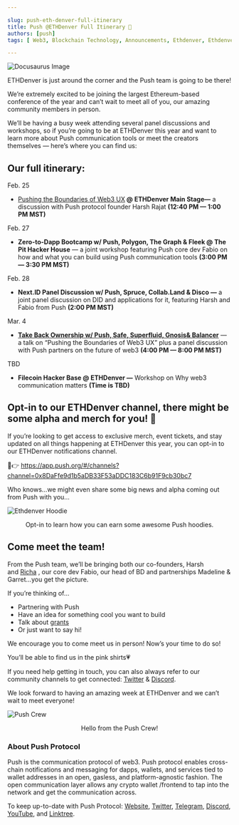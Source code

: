 ```yaml
---

slug: push-eth-denver-full-itinerary
title: Push @ETHDenver Full Itinerary 🌄
authors: [push]
tags: [ Web3, Blockchain Technology, Announcements, Ethdenver, Ethdenver 2023 ]

---
```


![Docusaurus Image](./cover-image.webp)
<!--truncate-->

ETHDenver is just around the corner and the Push team is going to be there!

We’re extremely excited to be joining the largest Ethereum-based conference of the year and can’t wait to meet all of you, our amazing community members in person.

We’ll be having a busy week attending several panel discussions and workshops, so if you’re going to be at ETHDenver this year and want to learn more about Push communication tools or meet the creators themselves — here’s where you can find us:

## Our full itinerary:

Feb. 25

- <a href="https://events.ethdenver.com/eden23/attendease/networking/experience/2647c21b-c958-4e87-acc5-6c1abef58dac/45081ee7-3ec7-4e7f-85af-d5e0b82e73b4">Pushing the Boundaries of Web3 UX</a><b> @ ETHDenver Main Stage—</b> a discussion with Push protocol founder Harsh Rajat <b>(12:40 PM — 1:00 PM MST)</b>

Feb. 27

- <b>Zero-to-Dapp Bootcamp w/ Push, Polygon, The Graph & Fleek @ The Pit Hacker House</b> — a joint workshop featuring Push core dev Fabio on how and what you can build using Push communication tools <b>(3:00 PM — 3:30 PM MST)</b>

Feb. 28

- <b>Next.ID Panel Discussion w/ Push, Spruce, Collab.Land & Disco —</b> a joint panel discussion on DID and applications for it, featuring Harsh and Fabio from Push <b>(2:00 PM MST)</b>

Mar. 4

- <a href="https://www.eventbrite.co.uk/e/take-back-ownership-w-safe-superfluid-gnosis-push-balancer-tickets-525458710147"><b>Take Back Ownership w/ Push, Safe, Superfluid, Gnosis& Balancer</b></a> — a talk on “Pushing the Boundaries of Web3 UX” plus a panel discussion with Push partners on the future of web3 <b>(4:00 PM — 8:00 PM MST)</b>

TBD

- <b>Filecoin Hacker Base @ ETHDenver —</b> Workshop on Why web3 communication matters <b>(Time is TBD)</b>

## Opt-in to our ETHDenver channel, there might be some alpha and merch for you! 👀
If you’re looking to get access to exclusive merch, event tickets, and stay updated on all things happening at ETHDenver this year, you can opt-in to our ETHDenver notifications channel.

🔔👉 https://app.push.org/#/channels?channel=0x8DaFfe9d1b5aDB33F53aDDC183C6b91F9cb30bc7

Who knows…we might even share some big news and alpha coming out from Push with you…

![Ethdenver Hoodie](./image-1.webp)
<center>Opt-in to learn how you can earn some awesome Push hoodies.</center>

## Come meet the team!

From the Push team, we’ll be bringing both our co-founders, Harsh and [Richa](https://medium.com/u/120218a9beea?source=post_page-----2a62d5c75a4--------------------------------)
, our core dev Fabio, our head of BD and partnerships Madeline & Garret…you get the picture.

If you’re thinking of…

- Partnering with Push
- Have an idea for something cool you want to build
- Talk about [grants](https://gov.push.org/c/grants/10)
- Or just want to say hi!

We encourage you to come meet us in person! Now’s your time to do so!

You’ll be able to find us in the pink shirts💗

If you need help getting in touch, you can also always refer to our community channels to get connected: [Twitter](https://twitter.com/pushprotocol) & [Discord](https://discord.gg/pushprotocol).

We look forward to having an amazing week at ETHDenver and we can’t wait to meet everyone!

![Push Crew](./image-2.webp)
<center>Hello from the Push Crew!</center>

### About Push Protocol

Push is the communication protocol of web3. Push protocol enables cross-chain notifications and messaging for dapps, wallets, and services tied to wallet addresses in an open, gasless, and platform-agnostic fashion. The open communication layer allows any crypto wallet /frontend to tap into the network and get the communication across.

To keep up-to-date with Push Protocol: [Website](https://push.org/), [Twitter](https://twitter.com/pushprotocol), [Telegram](https://t.me/epnsproject), [Discord](https://discord.gg/pushprotocol), [YouTube](https://www.youtube.com/c/EthereumPushNotificationService), and [Linktree](https://linktr.ee/pushprotocol).